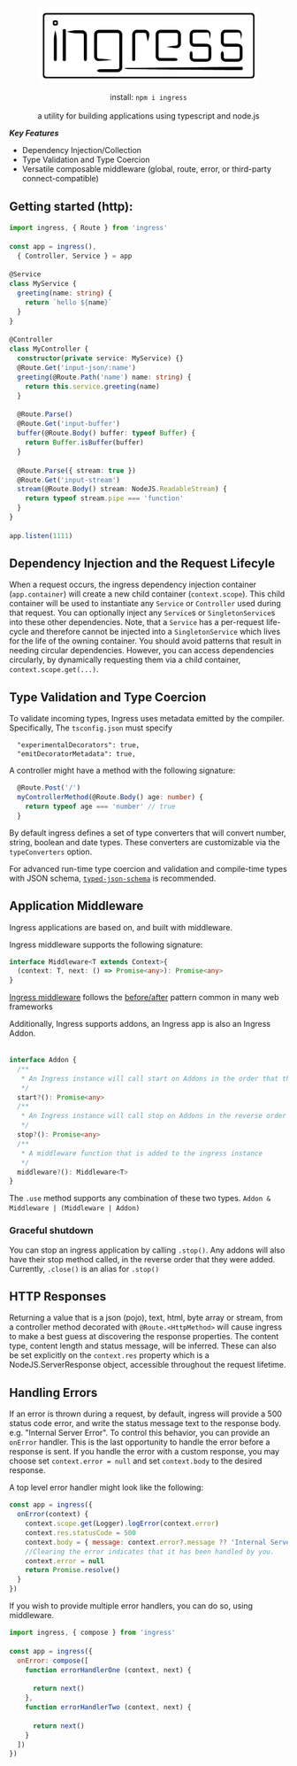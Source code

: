 <p align="center">
    <img src="logo.png" width="400" max-width="90%" alt="ingress" />
</p>

<p align="center">
install: <code>npm i ingress</code><br><br>a utility for building applications using typescript and node.js<br>
</p>

***Key Features***
 - Dependency Injection/Collection
 - Type Validation and Type Coercion
 - Versatile composable middleware (global, route, error, or third-party connect-compatible)

## Getting started (http):

```typescript
import ingress, { Route } from 'ingress'

const app = ingress(),
  { Controller, Service } = app

@Service
class MyService {
  greeting(name: string) {
    return `hello ${name}`
  }
}

@Controller
class MyController {
  constructor(private service: MyService) {}
  @Route.Get('input-json/:name')
  greeting(@Route.Path('name') name: string) {
    return this.service.greeting(name)
  }

  @Route.Parse()
  @Route.Get('input-buffer')
  buffer(@Route.Body() buffer: typeof Buffer) {
    return Buffer.isBuffer(buffer)
  }

  @Route.Parse({ stream: true })
  @Route.Get('input-stream')
  stream(@Route.Body() stream: NodeJS.ReadableStream) {
    return typeof stream.pipe === 'function'
  }
}

app.listen(1111)
```

## Dependency Injection and the Request Lifecyle

When a request occurs, the ingress dependency injection container (`app.container`) will create a new child container (`context.scope`). This child container will be used to instantiate any `Service` or `Controller` used during that request. You can optionally inject any `Service`s or `SingletonService`s into these other dependencies. Note, that a `Service` has a per-request life-cycle and therefore cannot be injected into a `SingletonService` which lives for the life of the owning container. You should avoid patterns that result in needing circular dependencies. However, you can access dependencies circularly, by dynamically requesting them via a child container, `context.scope.get(...)`.

## Type Validation and Type Coercion

To validate incoming types, Ingress uses metadata emitted by the compiler. Specifically,
The `tsconfig.json` must specify

```
  "experimentalDecorators": true,
  "emitDecoratorMetadata": true,
```

A controller might have a method with the following signature:

```typescript
  @Route.Post('/')
  myControllerMethod(@Route.Body() age: number) {
    return typeof age === 'number' // true
  }
```

By default ingress defines a set of type converters that will convert number, string, boolean and date types. These converters are customizable via the `typeConverters` option.

For advanced run-time type coercion and validation and compile-time types with JSON schema, [`typed-json-schema`](https://github.com/sberan/typed-json-schema) is recommended.


## Application Middleware
Ingress applications are based on, and built with middleware.

Ingress middleware supports the following signature:
```typescript
interface Middleware<T extends Context>{
  (context: T, next: () => Promise<any>): Promise<any>
}
```
[Ingress middleware](https://github.com/calebboyd/app-builder) follows the [before/after](https://esbenp.github.io/2015/07/31/implementing-before-after-middleware/) pattern common in many web frameworks

Additionally, Ingress supports addons, an Ingress app is also an Ingress Addon.
```typescript

interface Addon {
  /**
   * An Ingress instance will call start on Addons in the order that they're added to it
   */
  start?(): Promise<any>
  /**
   * An Ingress instance will call stop on Addons in the reverse order that they're added to it
   */
  stop?(): Promise<any>
  /**
   * A middleware function that is added to the ingress instance
   */
  middleware?(): Middleware<T>
}
```

The `.use` method supports any combination of these two types. `Addon & Middleware | (Middleware | Addon)`

### Graceful shutdown

You can stop an ingress application by calling `.stop()`. Any addons will also have their stop method called, in the reverse order that they were added. Currently, `.close()` is an alias for `.stop()`

## HTTP Responses

Returning a value that is a json (pojo), text, html, byte array or stream, from a controller method decorated with `@Route.<HttpMethod>` will cause ingress to make a best guess at discovering the response properties. The content type, content length and status message, will be inferred. These can also be set explicitly on the `context.res` property which is a NodeJS.ServerResponse object, accessible throughout the request lifetime.

## Handling Errors

If an error is thrown during a request, by default, ingress will provide a 500 status code error, and write the status message text to the response body. e.g. "Internal Server Error". To control this behavior, you can provide an `onError` handler. This is the last opportunity to handle the error before a response is sent. If you handle the error with a custom response, you may choose set `context.error = null` and set `context.body` to the desired response.

A top level error handler might look like the following:

```javascript
const app = ingress({
  onError(context) {
    context.scope.get(Logger).logError(context.error)
    context.res.statusCode = 500
    context.body = { message: context.error?.message ?? 'Internal Server Error' }
    //Clearing the error indicates that it has been handled by you.
    context.error = null
    return Promise.resolve()
  }
})
```

If you wish to provide multiple error handlers, you can do so, using middleware.

```javascript
import ingress, { compose } from 'ingress'

const app = ingress({
  onError: compose([
    function errorHandlerOne (context, next) {

      return next()
    },
    function errorHandlerTwo (context, next) {

      return next()
    }
  ])
})


```
